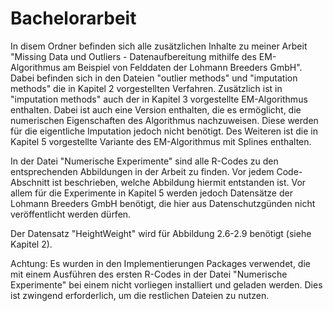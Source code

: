 # Bachelorarbeit
In disem Ordner befinden sich alle zusätzlichen Inhalte zu meiner Arbeit "Missing Data und Outliers - Datenaufbereitung mithilfe des EM-Algorithmus am Beispiel von Felddaten der Lohmann Breeders GmbH".
Dabei befinden sich in den Dateien "outlier methods" und "imputation methods" die in Kapitel 2 vorgestellten Verfahren. Zusätzlich ist in "imputation methods" auch der in Kapitel 3 vorgestellte EM-Algorithmus enthalten. Dabei ist auch eine Version enthalten, die es ermöglicht, die numerischen Eigenschaften des Algorithmus nachzuweisen. Diese werden für die eigentliche Imputation jedoch nicht benötigt. Des Weiteren ist die in Kapitel 5 vorgestellte Variante des EM-Algorithmus mit Splines enthalten.

In der Datei "Numerische Experimente" sind alle R-Codes zu den entsprechenden Abbildungen in der Arbeit zu finden. Vor jedem Code-Abschnitt ist beschrieben, welche Abbildung hiermit entstanden ist. Vor allem für die Experimente in Kapitel 5 werden jedoch Datensätze der Lohmann Breeders GmbH benötigt, die hier aus Datenschutzgünden nicht veröffentlicht werden dürfen.

Der Datensatz "HeightWeight" wird für Abbildung 2.6-2.9 benötigt (siehe Kapitel 2).

Achtung: Es wurden in den Implementierungen Packages verwendet, die mit einem Ausführen des ersten R-Codes in der Datei "Numerische Experimente" bei einem nicht vorliegen installiert und geladen werden. Dies ist zwingend erforderlich, um die restlichen Dateien zu nutzen.  
